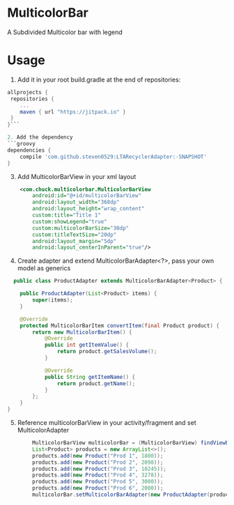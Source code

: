 # MulticolorBar
A Subdivided Multicolor bar with legend 

# Usage
1. Add it in your root build.gradle at the end of repositories:

```groovy
allprojects {
 repositories {
    ...
    maven { url "https://jitpack.io" }
 }
}```

2. Add the dependency
```groovy
dependencies {
    compile 'com.github.steven0529:LTARecyclerAdapter:-SNAPSHOT'
}
```

3. Add MulticolorBarView in your xml layout
```xml
    <com.chuck.multicolorbar.MulticolorBarView
        android:id="@+id/multicolorBarView"
        android:layout_width="368dp"
        android:layout_height="wrap_content"
        custom:title="Title 1"
        custom:showLegend="true"
        custom:multicolorBarSize="30dp"
        custom:titleTextSize="20dp"
        android:layout_margin="5dp"
        android:layout_centerInParent="true"/>
```

4. Create adapter and extend MulticolorBarAdapter<?>, pass your own model as generics
```java
  public class ProductAdapter extends MulticolorBarAdapter<Product> {

    public ProductAdapter(List<Product> items) {
        super(items);
    }

    @Override
    protected MulticolorBarItem convertItem(final Product product) {
        return new MulticolorBarItem() {
            @Override
            public int getItemValue() {
                return product.getSalesVolume();
            }

            @Override
            public String getItemName() {
                return product.getName();
            }
        };
    }
}
```

5. Reference multicolorBarView in your activity/fragment and set MulticolorAdapter
```java
        MulticolorBarView multicolorBar = (MulticolorBarView) findViewById(R.id.multicolorBarView);
        List<Product> products = new ArrayList<>();
        products.add(new Product("Prod 1", 1800));
        products.add(new Product("Prod 2", 2098));
        products.add(new Product("Prod 3", 10245));
        products.add(new Product("Prod 4", 3278));
        products.add(new Product("Prod 5", 3000));
        products.add(new Product("Prod 6", 2000));
        multicolorBar.setMulticolorBarAdapter(new ProductAdapter(products));
```
